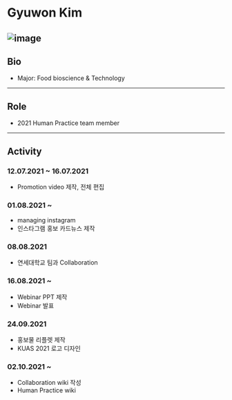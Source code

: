 

# Gyuwon Kim
![image](https://user-images.githubusercontent.com/87228507/135812675-786f5e16-ed81-4491-9415-87cf32786aa3.png)
---

## Bio
* Major: Food bioscience & Technology

---

## Role
* 2021 Human Practice team member

---

## Activity
### 12.07.2021 ~ 16.07.2021
* Promotion video 제작, 전체 편집

### 01.08.2021 ~
* managing instagram
* 인스타그램 홍보 카드뉴스 제작

### 08.08.2021 
* 연세대학교 팀과 Collaboration

### 16.08.2021 ~
* Webinar PPT 제작
* Webinar 발표

### 24.09.2021 
* 홍보물 리플렛 제작
* KUAS 2021 로고 디자인

### 02.10.2021 ~ 
* Collaboration wiki 작성
* Human Practice wiki 

